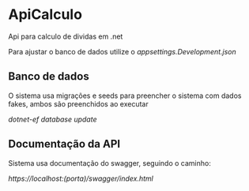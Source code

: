 # ApiCalculo
Api para calculo de dividas em .net

Para ajustar o banco de dados utilize o _appsettings.Development.json_ 

## Banco de dados

O sistema usa migrações e seeds para preencher o sistema com dados fakes, ambos são preenchidos ao executar

_dotnet-ef database update_

## Documentação da API

Sistema usa documentação do swagger, seguindo o caminho:

_https://localhost:(porta)/swagger/index.html_
